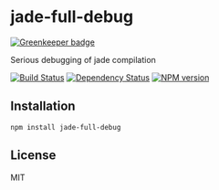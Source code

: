 # jade-full-debug

[![Greenkeeper badge](https://badges.greenkeeper.io/ForbesLindesay/jade-full-debug.svg)](https://greenkeeper.io/)

Serious debugging of jade compilation

[![Build Status](https://img.shields.io/travis/ForbesLindesay/jade-full-debug/master.svg)](https://travis-ci.org/ForbesLindesay/jade-full-debug)
[![Dependency Status](https://img.shields.io/david/ForbesLindesay/jade-full-debug.svg)](https://david-dm.org/ForbesLindesay/jade-full-debug)
[![NPM version](https://img.shields.io/npm/v/jade-full-debug.svg)](https://www.npmjs.com/package/jade-full-debug)

## Installation

    npm install jade-full-debug

## License

  MIT